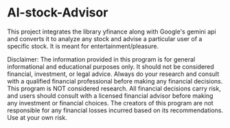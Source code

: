 # AI-stock-Advisor
This project integrates the library yfinance along with Google's gemini api and converts it to analyze any stock and advise a particular user of a specific stock. It is meant for entertainment/pleasure. 



Disclaimer: The information provided in this program is for general informational and educational purposes only. It should not be considered financial, investment, or legal advice. Always do your research and consult with a qualified financial professional before making any financial decisions. This program is NOT considered research. All financial decisions carry risk, and users should consult with a licensed financial advisor before making any investment or financial choices. The creators of this program are not responsible for any financial losses incurred based on its recommendations. Use at your own risk.
